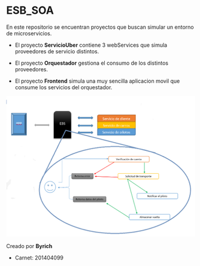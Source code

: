 # ESB_SOA

En este repositorio se encuentran proyectos que buscan simular un entorno de microservicios.

- El proyecto **ServicioUber** contiene 3 webServices que simula proveedores de servicio distintos.

- El proyecto **Orquestador** gestiona el consumo de los distintos proveedores.

- El proyecto **Frontend** simula una muy sencilla aplicacion movil que consume los servicios del orquestador.

![sf](/arquitectura.png)

Creado por **Byrich** 
- Carnet: 201404099

